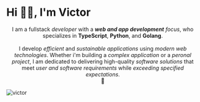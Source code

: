 # Hi 👋🏾, I'm Victor
<p align="center">I am a fullstack<i><b></b> developer</i> with a <i><b>web and app development</b> focus</i>, who specializes in <b>TypeScript</b>, <b>Python</b>, and <b>Golang</b>. <br><br>I develop <i>efficient</i> and <i>sustainable</i> <i>applications</i> using <i>modern web technologies</i>. Whether i'm building a <i>complex application</i> or a <i>peronal project</i>, I am dedicated to delivering high-quality <i>software solutions</i> that meet <i>user and software requirements</i> while <i>exceeding specified expectations</i>.<br>
💫
<p>

  
  <p><img align="center" src="https://github-readme-streak-stats.herokuapp.com?user=victorukeh&theme=dark&hide_border=true" alt="victor" /></p>
